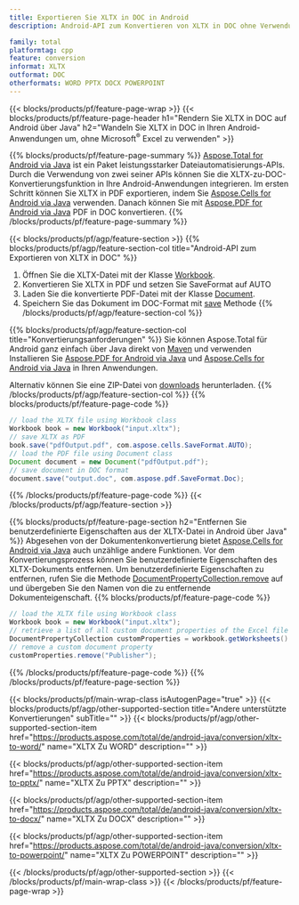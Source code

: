 ```yaml
---
title: Exportieren Sie XLTX in DOC in Android
description: Android-API zum Konvertieren von XLTX in DOC ohne Verwendung von Microsoft Word

family: total
platformtag: cpp
feature: conversion
informat: XLTX
outformat: DOC
otherformats: WORD PPTX DOCX POWERPOINT
---
```

{{< blocks/products/pf/feature-page-wrap >}}
{{< blocks/products/pf/feature-page-header h1="Rendern Sie XLTX in DOC auf Android über Java" h2="Wandeln Sie XLTX in DOC in Ihren Android-Anwendungen um, ohne Microsoft<sup>&reg;</sup> Excel zu verwenden" >}}

{{% blocks/products/pf/feature-page-summary %}}
[Aspose.Total for Android via Java](https://products.aspose.com/total/android-java/) ist ein Paket leistungsstarker Dateiautomatisierungs-APIs. Durch die Verwendung von zwei seiner APIs können Sie die XLTX-zu-DOC-Konvertierungsfunktion in Ihre Android-Anwendungen integrieren. Im ersten Schritt können Sie XLTX in PDF exportieren, indem Sie [Aspose.Cells for Android via Java](https://products.aspose.com/cells/android-java/) verwenden. Danach können Sie mit [Aspose.PDF for Android via Java](https://products.aspose.com/pdf/android-java/) PDF in DOC konvertieren. 
{{% /blocks/products/pf/feature-page-summary  %}}

{{< blocks/products/pf/agp/feature-section >}}
{{% blocks/products/pf/agp/feature-section-col title="Android-API zum Exportieren von XLTX in DOC" %}}
1. Öffnen Sie die XLTX-Datei mit der Klasse [Workbook](https://reference.aspose.com/cells/java/com.aspose.cells/Workbook).
2. Konvertieren Sie XLTX in PDF und setzen Sie SaveFormat auf AUTO
3. Laden Sie die konvertierte PDF-Datei mit der Klasse [Document](https://reference.aspose.com/pdf/java/com.aspose.pdf/Document).
4. Speichern Sie das Dokument im DOC-Format mit [save](https://reference.aspose.com/pdf/java/com.aspose.pdf/Document#save-java.lang.String-com.aspose.pdf.SaveOptions-) Methode
{{% /blocks/products/pf/agp/feature-section-col %}}

{{% blocks/products/pf/agp/feature-section-col title="Konvertierungsanforderungen" %}}
Sie können Aspose.Total für Android ganz einfach über Java direkt von [Maven](https://repository.aspose.com/webapp/#/artifacts/browse/tree/General/repo/com/aspose/aspose-total) und verwenden Installieren Sie [Aspose.PDF for Android via Java](https://docs.aspose.com/pdf/androidjava/installation/) und [Aspose.Cells for Android via Java](https://docs.aspose.com/cells/java/aspose-cells-for-android-via-java-installation/#install-asposecells-for-android-via-java-from-maven-repository) in Ihren Anwendungen.

Alternativ können Sie eine ZIP-Datei von [downloads](https://downloads.aspose.com/total/androidjava) herunterladen.
{{% /blocks/products/pf/agp/feature-section-col %}}
{{% blocks/products/pf/feature-page-code %}}

```java
// load the XLTX file using Workbook class
Workbook book = new Workbook("input.xltx");
// save XLTX as PDF
book.save("pdfOutput.pdf", com.aspose.cells.SaveFormat.AUTO);
// load the PDF file using Document class
Document document = new Document("pdfOutput.pdf");
// save document in DOC format
document.save("output.doc", com.aspose.pdf.SaveFormat.Doc);    
```


{{% /blocks/products/pf/feature-page-code %}}
{{< /blocks/products/pf/agp/feature-section >}}

{{% blocks/products/pf/feature-page-section  h2="Entfernen Sie benutzerdefinierte Eigenschaften aus der XLTX-Datei in Android über Java" %}}
Abgesehen von der Dokumentenkonvertierung bietet [Aspose.Cells for Android via Java](https://products.aspose.com/cells/android-java/) auch unzählige andere Funktionen. Vor dem Konvertierungsprozess können Sie benutzerdefinierte Eigenschaften des XLTX-Dokuments entfernen. Um benutzerdefinierte Eigenschaften zu entfernen, rufen Sie die Methode [DocumentPropertyCollection.remove](https://reference.aspose.com/cells/java/com.aspose.cells/documentpropertycollection#remove(java.lang.String)) auf und übergeben Sie den Namen von die zu entfernende Dokumenteigenschaft.
{{% blocks/products/pf/feature-page-code %}}

```java
// load the XLTX file using Workbook class
Workbook book = new Workbook("input.xltx");
// retrieve a list of all custom document properties of the Excel file
DocumentPropertyCollection customProperties = workbook.getWorksheets().getCustomDocumentProperties();
// remove a custom document property
customProperties.remove("Publisher"); 
```

{{% /blocks/products/pf/feature-page-code  %}}
{{% /blocks/products/pf/feature-page-section %}}

{{< blocks/products/pf/main-wrap-class isAutogenPage="true" >}}
{{< blocks/products/pf/agp/other-supported-section title="Andere unterstützte Konvertierungen" subTitle="" >}}
{{< blocks/products/pf/agp/other-supported-section-item href="https://products.aspose.com/total/de/android-java/conversion/xltx-to-word/" name="XLTX Zu WORD" description="" >}}

{{< blocks/products/pf/agp/other-supported-section-item href="https://products.aspose.com/total/de/android-java/conversion/xltx-to-pptx/" name="XLTX Zu PPTX" description="" >}}

{{< blocks/products/pf/agp/other-supported-section-item href="https://products.aspose.com/total/de/android-java/conversion/xltx-to-docx/" name="XLTX Zu DOCX" description="" >}}

{{< blocks/products/pf/agp/other-supported-section-item href="https://products.aspose.com/total/de/android-java/conversion/xltx-to-powerpoint/" name="XLTX Zu POWERPOINT" description="" >}}


{{< /blocks/products/pf/agp/other-supported-section >}}
{{< /blocks/products/pf/main-wrap-class >}}
{{< /blocks/products/pf/feature-page-wrap >}}